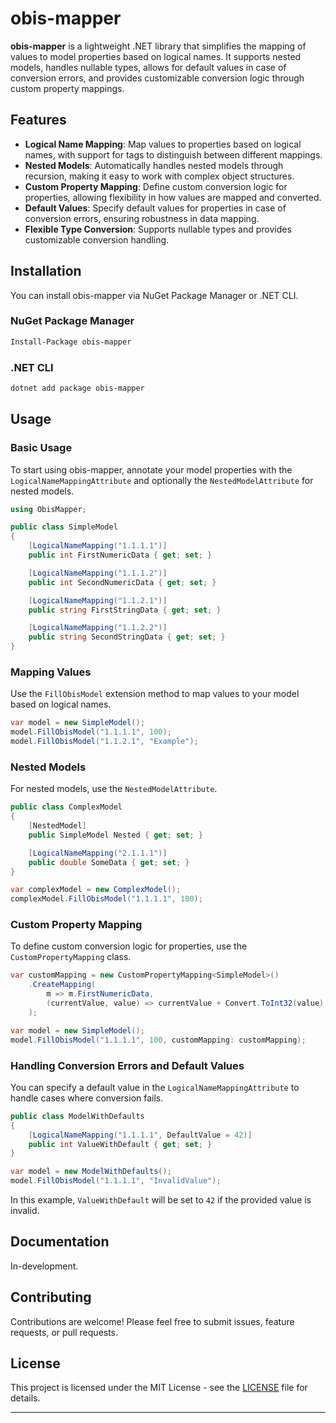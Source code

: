 # obis-mapper

**obis-mapper** is a lightweight .NET library that simplifies the mapping of values to model properties based on logical names. It supports nested models, handles nullable types, allows for default values in case of conversion errors, and provides customizable conversion logic through custom property mappings.

## Features

- **Logical Name Mapping**: Map values to properties based on logical names, with support for tags to distinguish between different mappings.
- **Nested Models**: Automatically handles nested models through recursion, making it easy to work with complex object structures.
- **Custom Property Mapping**: Define custom conversion logic for properties, allowing flexibility in how values are mapped and converted.
- **Default Values**: Specify default values for properties in case of conversion errors, ensuring robustness in data mapping.
- **Flexible Type Conversion**: Supports nullable types and provides customizable conversion handling.

## Installation

You can install obis-mapper via NuGet Package Manager or .NET CLI.

### NuGet Package Manager

```bash
Install-Package obis-mapper
```

### .NET CLI

```bash
dotnet add package obis-mapper
```

## Usage

### Basic Usage

To start using obis-mapper, annotate your model properties with the `LogicalNameMappingAttribute` and optionally the `NestedModelAttribute` for nested models.

```csharp
using ObisMapper;

public class SimpleModel
{
    [LogicalNameMapping("1.1.1.1")] 
    public int FirstNumericData { get; set; }

    [LogicalNameMapping("1.1.1.2")] 
    public int SecondNumericData { get; set; }

    [LogicalNameMapping("1.1.2.1")] 
    public string FirstStringData { get; set; }

    [LogicalNameMapping("1.1.2.2")] 
    public string SecondStringData { get; set; }
}
```

### Mapping Values

Use the `FillObisModel` extension method to map values to your model based on logical names.

```csharp
var model = new SimpleModel();
model.FillObisModel("1.1.1.1", 100);
model.FillObisModel("1.1.2.1", "Example");
```

### Nested Models

For nested models, use the `NestedModelAttribute`.

```csharp
public class ComplexModel
{
    [NestedModel]
    public SimpleModel Nested { get; set; }

    [LogicalNameMapping("2.1.1.1")] 
    public double SomeData { get; set; }
}

var complexModel = new ComplexModel();
complexModel.FillObisModel("1.1.1.1", 100);
```

### Custom Property Mapping

To define custom conversion logic for properties, use the `CustomPropertyMapping` class.

```csharp
var customMapping = new CustomPropertyMapping<SimpleModel>()
    .CreateMapping(
        m => m.FirstNumericData, 
        (currentValue, value) => currentValue + Convert.ToInt32(value)
    );

var model = new SimpleModel();
model.FillObisModel("1.1.1.1", 100, customMapping: customMapping);
```

### Handling Conversion Errors and Default Values

You can specify a default value in the `LogicalNameMappingAttribute` to handle cases where conversion fails.

```csharp
public class ModelWithDefaults
{
    [LogicalNameMapping("1.1.1.1", DefaultValue = 42)] 
    public int ValueWithDefault { get; set; }
}

var model = new ModelWithDefaults();
model.FillObisModel("1.1.1.1", "InvalidValue");
```

In this example, `ValueWithDefault` will be set to `42` if the provided value is invalid.

## Documentation

In-development.

## Contributing

Contributions are welcome! Please feel free to submit issues, feature requests, or pull requests.

## License

This project is licensed under the MIT License - see the [LICENSE](LICENSE) file for details.

---